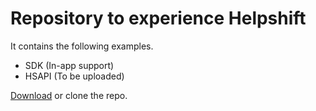 # Repository to experience Helpshift 
 It contains the following examples. 
 * SDK (In-app support)
 * HSAPI (To be uploaded)
 
[Download](https://github.com/srivastava-ami/helpshift/archive/master.zip) or clone the repo. 
